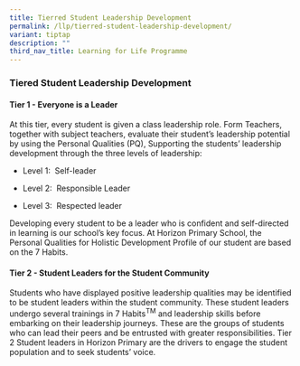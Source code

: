 ```yaml
---
title: Tierred Student Leadership Development
permalink: /llp/tierred-student-leadership-development/
variant: tiptap
description: ""
third_nav_title: Learning for Life Programme
---
```

<h3><strong>Tiered Student Leadership Development</strong></h3>
<h4><strong>Tier 1 - Everyone is a Leader</strong></h4>
<p>At this tier, every student is given a class leadership role. Form Teachers,
together with subject teachers, evaluate their student’s leadership potential
by using the Personal Qualities (PQ), Supporting the students’ leadership
development through the three levels of leadership:</p>
<ul data-tight="true" class="tight">
<li>
<p>Level 1:&nbsp; Self-leader</p>
</li>
<li>
<p>Level 2:&nbsp; Responsible Leader</p>
</li>
<li>
<p>Level 3:&nbsp; Respected leader</p>
</li>
</ul>
<p>Developing every student to be a leader who is confident and self-directed
in learning is our school’s key focus. At Horizon Primary School, the Personal
Qualities for Holistic Development Profile of our student are based on
the 7 Habits.</p>
<h4><strong>Tier 2 - Student Leaders for the Student Community</strong></h4>
<p>Students who have displayed positive leadership qualities may be identified
to be student leaders within the student community. These student leaders
undergo several trainings in 7 Habits<sup>TM</sup>&nbsp;and leadership
skills before embarking on their leadership journeys. These are the groups
of students who can lead their peers and be entrusted with greater responsibilities.
Tier 2 Student leaders in Horizon Primary are the drivers to engage the
student population and to seek students’ voice.</p>